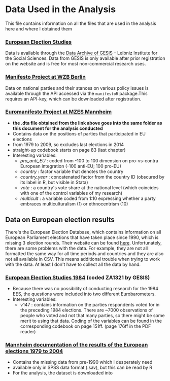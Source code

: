 # Data Used in the Analysis
This file contains information on all the files that are used in the analysis here and where I obtained them

### [European Election Studies](http://eeshomepage.net/)
Data is available through the [Data Archive of GESIS](http://www.gesis.org/home/) – Leibniz Institute for the Social Sciences. Data from GESIS is only available after prior registration on the website and is free for most non-commercial research uses.

### [Manifesto Project at WZB Berlin](https://manifesto-project.wzb.eu/)
Data on national parties and their stances on various policy issues is available through the API accessed via the `manifestoR` package.This requires an API-key, which can be downloaded after registration.

### [Euromanifesto Project at MZES Mannheim](https://dbk.gesis.org/dbksearch/sdesc2.asp?no=5102&db=e&doi=10.4232/1.5102)
+ **the .dta file obtained from the link above goes into the same folder as this document for the analysis conducted**
+ Contains data on the positions of parties that participated in EU elections
+ from 1979 to 2009, so excludes last elections in 2014
+ straight-up codebook starts on page 83 (last chapter)
+ Interesting variables:
  + _pro_anti_EU_ : coded from -100 to 100 dimension on pro-vs-contra European integration (-100 anti-EU; 100 pro-EU)
  + _country_ : factor variable that denotes the country
  + _country_year_ : concatenated factor from the country ID (obscured by its label in R, but visible in Stata)
  + _vote_ : a country's vote share at the national level (which coincides with one of the control variables of my research)
  + _multicult_ : a variable coded from 1:10 expressing whether a party embraces multiculturalism (1) or ethnocentrism (10)

## Data on European election results

There's the European Election Database, which contains information on all European Parliament elections that have taken place since 1990, which is missing 3 election rounds. Their website can be found [here](http://www.nsd.uib.no/european_election_database/election_types/ep_elections/). Unfortunately, there are some problems with the data. For example, they are not all formatted the same way for all time periods and countries and they are also not all available in CSV. This means additional trouble when trying to work with the data. At least I don't have to collect all the data by hand.

### [European Election Studies 1984](https://dbk.gesis.org/dbksearch/sdesc2.asp?no=1321&db=e&doi=10.4232/1.10879) (coded ZA1321 by GESIS)
+ Because there was no possibility of conducting research for the 1984 EES, the questions were included into two different Eurobarometers.
+ Interesting variables:
  + v147 : contains information on the parties respondents voted for in the preceding 1984 elections. There are ~7000 observations of people who voted and not that many parties, so there might be some merit to using that data. Coding of the variables can be found in the corresponding codebook on page 151ff. (page 176ff in the PDF reader)

### [Mannheim documentation of the results of the European elections 1979 to 2004](http://www.mzes.uni-mannheim.de/d7/en/pages/mannheim-documentation-of-the-results-of-the-european-elections-1979-to-2004)
+ Contains the missing data from pre-1990 which I desperately need
+ available only in SPSS data format (.sav), but this can be read by R
+ For the analysis, the dataset is downloaded into 
